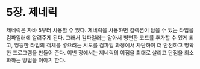 # 5장. 제네릭

제네릭은 자바 5부터 사용할 수 있다. 제네릭을 사용하면 컬렉션이 담을 수 있는 타입을 컴파일러에 알려주게 된다. 그래서 컴파일러는 알아서 형변환 코드를 추가할 수 있게 되고, 엉뚱한 타입의 객체를 넣으려는 시도를 컴파일 과정에서 차단하여 더 안전하고 명확한 프로그램을 만들어 준다. 이번 장에서는 제네릭의 이점을 최대로 살리고 단점을 최소화하는 방법을 이야기 한다.&#x20;

